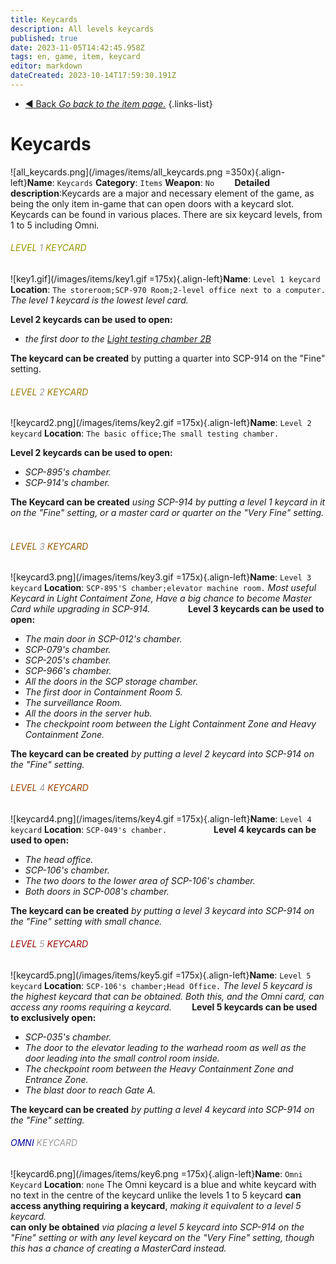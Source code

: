 ```yaml
---
title: Keycards
description: All levels keycards
published: true
date: 2023-11-05T14:42:45.958Z
tags: en, game, item, keycard
editor: markdown
dateCreated: 2023-10-14T17:59:30.191Z
---
```


- [:arrow_backward: Back *Go back to the item page.*](/en/game/items#items)
{.links-list}
# Keycards
![all_keycards.png](/images/items/all_keycards.png =350x){.align-left}**Name**: `Keycards`
**Category**: `Items`
**Weapon**: `No`
⠀
 ⠀
**Detailed description**:Keycards are a major and necessary element of the game, as being the only item in-game that can open doors with a keycard slot. Keycards can be found in various places. There are six keycard levels, from 1 to 5 including Omni.
###### <font color="#989701">LEVEL</font> <font color="#9a9a9a">1</font> <font color="#989701">KEYCARD</font>
![key1.gif](/images/items/key1.gif =175x){.align-left}**Name**: `Level 1 keycard`
**Location**: `The storeroom;SCP-970 Room;2-level office next to a computer.`
*The level 1 keycard is the lowest level card.* 

**Level 2 keycards can be used to open:** 
- *the first door to the [Light testing chamber 2B](https://wiki.scpcbm.com/en/game/rooms/Small)*

**The keycard can be created** by putting a quarter into SCP-914 on the "Fine" setting.
###### <font color="#997802">LEVEL</font> <font color="#9a9a9a">2</font> <font color="#997802">KEYCARD</font>
![keycard2.png](/images/items/key2.gif =175x){.align-left}**Name**: `Level 2 keycard`
**Location**: `The basic office;The small testing chamber.`
⠀
⠀

**Level 2 keycards can be used to open:** 
- *SCP-895's  chamber.* 
- *SCP-914's chamber.*

**The Keycard can be created** *using SCP-914 by putting a level 1 keycard in it on the "Fine" setting, or a master card or quarter on the "Very Fine" setting.*
⠀
###### <font color="#985901">LEVEL</font> <font color="#9a9a9a">3</font> <font color="#985901">KEYCARD</font>
![keycard3.png](/images/items/key3.gif =175x){.align-left}**Name**: `Level 3 keycard`
**Location**: `SCP-895'S chamber;elevator machine room.`
*Most useful Keycard in Light Contaiment Zone,
Have a big chance to become Master Card while upgrading in SCP-914.*
⠀
⠀
⠀
⠀
**Level 3 keycards can be used to open:**
- *The main door in SCP-012's chamber.*
- *SCP-079's chamber.*
- *SCP-205's chamber.*
- *SCP-966's chamber.*
- *All the doors in the SCP storage chamber.*
- *The first door in Containment Room 5.*
- *The surveillance Room.*
- *All the doors in the server hub.*
- *The checkpoint room between the Light Containment Zone and Heavy Containment Zone.*

**The keycard can be created** *by putting a level 2 keycard into SCP-914 on the "Fine" setting.*
###### <font color="#9a4001">LEVEL</font> <font color="#9a9a9a">4</font> <font color="#9a4001">KEYCARD</font>
![keycard4.png](/images/items/key4.gif =175x){.align-left}**Name**: `Level 4 keycard`
**Location**: `SCP-049's chamber.`
⠀
⠀
⠀
⠀
⠀
**Level 4 keycards can be used to open:**
- *The head office.*
- *SCP-106's chamber.*
- *The two doors to the lower area of SCP-106's chamber.*
- *Both doors in SCP-008's chamber.*

**The keycard can be created** *by putting a level 3 keycard into SCP-914 on the "Fine" setting with small chance.*
###### <font color="#9b0201">LEVEL</font> <font color="#9a9a9a">5</font> <font color="#9b0201">KEYCARD</font>
![keycard5.png](/images/items/key5.gif =175x){.align-left}**Name**: `Level 5 keycard`
**Location**: `SCP-106's chamber;Head Office.`
*The level 5 keycard is the highest keycard that can be obtained. Both this, and the Omni card, can access any rooms requiring a keycard.*
⠀
⠀
**Level 5 keycards can be used to exclusively open:**

- *SCP-035's chamber.*
- *The door to the elevator leading to the warhead room as well as the door leading into the small control room inside.*
- *The checkpoint room between the Heavy Containment Zone and Entrance Zone.*
- *The blast door to reach Gate A.*

**The keycard can be created** *by putting a level 4 keycard into SCP-914 on the "Fine" setting.*
###### <font color="#02029b">OMNI</font> <font color="#9a9a9a">KEYCARD</font>
![keycard6.png](/images/items/key6.png =175x){.align-left}**Name**: `Omni Keycard`
**Location**: `none`
The Omni keycard is a blue and white keycard with no text in the  centre of the keycard unlike the levels 1 to 5 keycard
**can access anything requiring a keycard**, *making it equivalent to a level 5 keycard.*  
**can only be obtained** *via placing a level 5 keycard into SCP-914 on the "Fine" setting 
or with any level keycard on the "Very Fine" setting, though this has a chance of creating a MasterCard instead.*